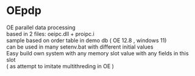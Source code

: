 # OEpdp
OE parallel data processing    
based in 2 files: oeipc.dll + proipc.i    
sample based on order table in demo db ( OE 12.8 , windows 11)    
can be used in many setenv.bat with different initial  values    
Easy build own system with any memory slot value with any fields in this slot   
( as attempt to imitate  multithreding  in OE )    
